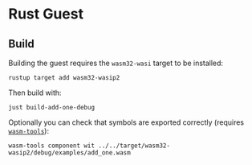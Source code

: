 # Rust Guest

## Build
Building the guest requires the `wasm32-wasi` target to be installed:

```console
rustup target add wasm32-wasip2
```

Then build with:

```console
just build-add-one-debug
```

Optionally you can check that symbols are exported correctly (requires [`wasm-tools`]):

```console
wasm-tools component wit ../../target/wasm32-wasip2/debug/examples/add_one.wasm
```


[`wasm-tools`]: https://github.com/bytecodealliance/wasm-tools
